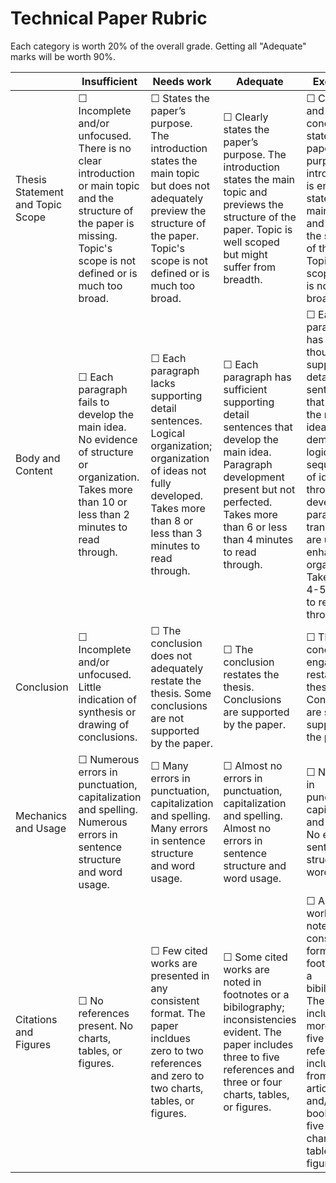 # Technical Paper Rubric

Each category is worth 20% of the overall grade.  Getting all "Adequate" marks will be worth 90%.

||Insufficient|Needs work|Adequate|Exemplary|
|---|---|---|---|---|
|Thesis Statement and Topic Scope |☐ Incomplete and/or unfocused. There is no clear introduction or main topic and the structure of the paper is missing. Topic's scope is not defined or is much too broad.|☐ States the paper’s purpose. The introduction states the main topic but does not adequately preview the structure of the paper. Topic's scope is not defined or is much too broad.|☐ Clearly states the paper’s purpose. The introduction states the main topic and previews the structure of the paper. Topic is well scoped but might suffer from breadth.|☐ Clearly and concisely states the paper’s purpose.   The introduction is engaging, states the main topic and previews the structure of the paper. Topic is well scoped and is not too broad.|
|Body and Content|☐  Each paragraph fails to develop the main idea.  No evidence of structure or organization. Takes more than 10 or less than 2 minutes to read through.|☐  Each paragraph lacks supporting detail sentences.  Logical organization; organization of ideas not fully developed. Takes more than 8 or less than 3 minutes to read through.|☐  Each paragraph has sufficient supporting detail sentences that develop the main idea.  Paragraph development present but not perfected. Takes more than 6 or less than 4 minutes to read through.|☐  Each paragraph has thoughtful supporting detail sentences that develop the main idea.  Writer demonstrates logical sequencing of ideas through well-developed paragraphs; transitions are used to enhance organization. Takes about 4-5 minutes to read through.|
|Conclusion|☐  Incomplete and/or unfocused. Little indication of synthesis or drawing of conclusions.|☐  The conclusion does not adequately restate the thesis. Some conclusions are not supported by the paper.|☐  The conclusion restates the thesis. Conclusions are supported by the paper.|☐  The conclusion is engaging and restates the thesis.  Conclusions are strongly supported by the paper.|
|Mechanics and Usage|☐  Numerous errors in punctuation, capitalization and spelling. Numerous errors in sentence structure and word usage.|☐  Many errors in punctuation, capitalization and spelling. Many errors in sentence structure and word usage.|☐  Almost no errors in punctuation, capitalization and spelling. Almost no errors in sentence structure and word usage.|☐  No errors in punctuation, capitalization and spelling. No errors in sentence structure and word usage.|
|Citations and Figures|☐  No references present. No charts, tables, or figures.|☐  Few cited works are presented in any consistent format. The paper incldues zero to two references and zero to two charts, tables, or figures.|☐  Some cited works are noted in footnotes or a bibilography; inconsistencies evident. The paper includes three to five references and three or four charts, tables, or figures.|☐  All cited works are noted in a consistent format in footnotes or a bibilography.  The paper includes more than five references, including two from journal articles and/or books, and five or more charts, tables, or figures.|
